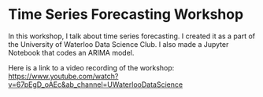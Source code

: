 # Time Series Forecasting Workshop

In this workshop, I talk about time series forecasting. I created it as a part of the University of Waterloo Data Science Club. I also made a Jupyter Notebook that codes an ARIMA model.

Here is a link to a video recording of the workshop: https://www.youtube.com/watch?v=67pEgD_oAEc&ab_channel=UWaterlooDataScience
